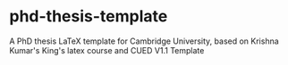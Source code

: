 phd-thesis-template
===================

A PhD thesis LaTeX template for Cambridge University, based on Krishna Kumar's King's latex course and CUED V1.1 Template
